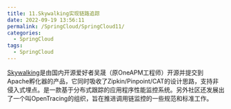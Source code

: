 ```yaml
---
title: 11.Skywalking实现链路追踪
date: 2022-09-19 13:56:11
permalink: /SpringCloud/SpringCloud11/
categories: 
  - SpringCloud
tags: 
  - SpringCloud
---
```


[Skywalking](https://github.com/apache/skywalking)是由国内开源爱好者吴晟（原OneAPM工程师）开源并提交到Apache孵化器的产品，它同时吸收了Zipkin/Pinpoint/CAT的设计思路，支持非侵入式埋点。是一款基于分布式跟踪的应用程序性能监控系统。另外社区还发展出了一个叫OpenTracing的组织，旨在推进调用链监控的一些规范和标准工作。